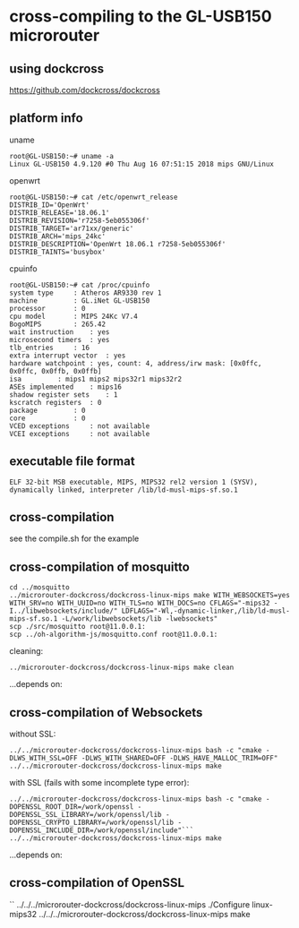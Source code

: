 # cross-compiling to the GL-USB150 microrouter 

## using dockcross

https://github.com/dockcross/dockcross 

## platform info


uname

```
root@GL-USB150:~# uname -a
Linux GL-USB150 4.9.120 #0 Thu Aug 16 07:51:15 2018 mips GNU/Linux
```

openwrt

```
root@GL-USB150:~# cat /etc/openwrt_release 
DISTRIB_ID='OpenWrt'
DISTRIB_RELEASE='18.06.1'
DISTRIB_REVISION='r7258-5eb055306f'
DISTRIB_TARGET='ar71xx/generic'
DISTRIB_ARCH='mips_24kc'
DISTRIB_DESCRIPTION='OpenWrt 18.06.1 r7258-5eb055306f'
DISTRIB_TAINTS='busybox'
```

cpuinfo

```
root@GL-USB150:~# cat /proc/cpuinfo 
system type		: Atheros AR9330 rev 1
machine			: GL.iNet GL-USB150
processor		: 0
cpu model		: MIPS 24Kc V7.4
BogoMIPS		: 265.42
wait instruction	: yes
microsecond timers	: yes
tlb_entries		: 16
extra interrupt vector	: yes
hardware watchpoint	: yes, count: 4, address/irw mask: [0x0ffc, 0x0ffc, 0x0ffb, 0x0ffb]
isa			: mips1 mips2 mips32r1 mips32r2
ASEs implemented	: mips16
shadow register sets	: 1
kscratch registers	: 0
package			: 0
core			: 0
VCED exceptions		: not available
VCEI exceptions		: not available
```

## executable file format

```
ELF 32-bit MSB executable, MIPS, MIPS32 rel2 version 1 (SYSV), dynamically linked, interpreter /lib/ld-musl-mips-sf.so.1
```

## cross-compilation

see the compile.sh for the example

## cross-compilation of mosquitto

```
cd ../mosquitto
../microrouter-dockcross/dockcross-linux-mips make WITH_WEBSOCKETS=yes WITH_SRV=no WITH_UUID=no WITH_TLS=no WITH_DOCS=no CFLAGS="-mips32 -I../libwebsockets/include/" LDFLAGS="-Wl,-dynamic-linker,/lib/ld-musl-mips-sf.so.1 -L/work/libwebsockets/lib -lwebsockets"
scp ./src/mosquitto root@11.0.0.1:
scp ../oh-algorithm-js/mosquitto.conf root@11.0.0.1:
```

cleaning:

```
../microrouter-dockcross/dockcross-linux-mips make clean
```

...depends on:

## cross-compilation of Websockets

without SSL:

```
../../microrouter-dockcross/dockcross-linux-mips bash -c "cmake -DLWS_WITH_SSL=OFF -DLWS_WITH_SHARED=OFF -DLWS_HAVE_MALLOC_TRIM=OFF"
../../microrouter-dockcross/dockcross-linux-mips make
```

with SSL (fails with some incomplete type error):


```LWS_WITH_SSL
../../microrouter-dockcross/dockcross-linux-mips bash -c "cmake -DOPENSSL_ROOT_DIR=/work/openssl -DOPENSSL_SSL_LIBRARY=/work/openssl/lib -DOPENSSL_CRYPTO_LIBRARY=/work/openssl/lib -DOPENSSL_INCLUDE_DIR=/work/openssl/include"```
../../microrouter-dockcross/dockcross-linux-mips make
```

...depends on:

## cross-compilation of OpenSSL

``
../../../microrouter-dockcross/dockcross-linux-mips ./Configure linux-mips32
../../../microrouter-dockcross/dockcross-linux-mips make
```
